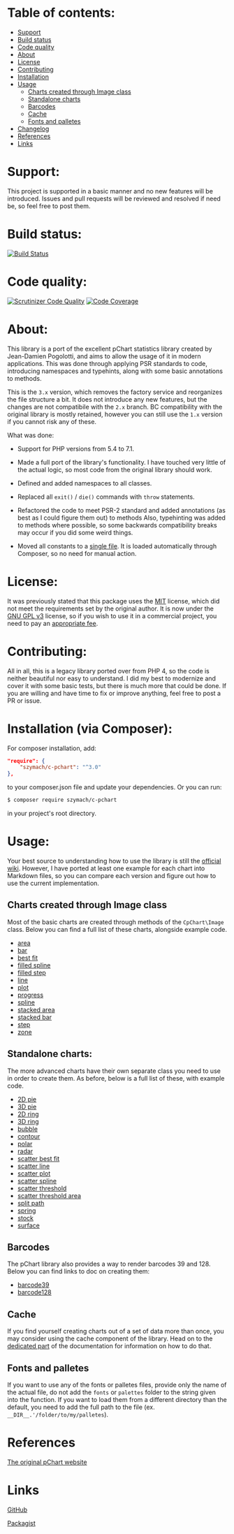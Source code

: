 Table of contents:
==================
* [Support](#support)
* [Build status](#build-status)
* [Code quality](#code-quality)
* [About](#about)
* [License](#license)
* [Contributing](#contributing)
* [Installation](#installation-via-composer)
* [Usage](#usage)
    - [Charts created through Image class](#charts-created-through-image-class)
    - [Standalone charts](#standalone-charts)
    - [Barcodes](#barcodes)
    - [Cache](#cache)
    - [Fonts and palletes](#fonts-and-palletes)
* [Changelog](#changelog)
* [References](#references)
* [Links](#links)

Support:
========

This project is supported in a basic manner and no new features will be introduced.
Issues and pull requests will be reviewed and resolved if need be, so feel free
to post them.

Build status:
=============
[![Build Status](https://scrutinizer-ci.com/g/szymach/c-pchart/badges/build.png?b=master)](https://scrutinizer-ci.com/g/szymach/c-pchart/build-status/master)

Code quality:
=============
[![Scrutinizer Code Quality](https://scrutinizer-ci.com/g/szymach/c-pchart/badges/quality-score.png?b=master)](https://scrutinizer-ci.com/g/szymach/c-pchart/?branch=master)
[![Code Coverage](https://scrutinizer-ci.com/g/szymach/c-pchart/badges/coverage.png?b=master)](https://scrutinizer-ci.com/g/szymach/c-pchart/?branch=master)

About:
======

This library is a port of the excellent pChart statistics library created by Jean-Damien Pogolotti,
and aims to allow the usage of it in modern applications. This was done through
applying PSR standards to code, introducing namespaces and typehints, along with
some basic annotations to methods.

This is the `3.x` version, which removes the factory service and reorganizes the
file structure a bit. It does not introduce any new features, but the changes are
not compatibile with the `2.x` branch. BC compatibility with the original library
is mostly retained, however you can still use the `1.x` version if you cannot risk
any of these.

What was done:

- Support for PHP versions from 5.4 to 7.1.

- Made a full port of the library's functionality. I have touched very little of
the actual logic, so most code from the original library should work.

- Defined and added namespaces to all classes.

- Replaced all `exit()` / `die()` commands with `throw` statements.

- Refactored the code to meet PSR-2 standard and added annotations (as best as I could figure them out)
to methods Also, typehinting was added to methods where possible, so some backwards compatibility breaks
may occur if you did some weird things.

- Moved all constants to a [single file](constants.php). It is loaded automatically
through Composer, so no need for manual action.

License:
========

It was previously stated that this package uses the [MIT](https://opensource.org/licenses/MIT) license,
which did not meet the requirements set by the original author. It is now under the
[GNU GPL v3](http://www.gnu.org/licenses/gpl-3.0.html) license, so if you wish to
use it in a commercial project, you need to pay an [appropriate fee](http://www.pchart.net/license).

Contributing:
=============

All in all, this is a legacy library ported over from PHP 4, so the code is neither
beautiful nor easy to understand. I did my best to modernize and cover it with
some basic tests, but there is much more that could be done. If you are willing and
have time to fix or improve anything, feel free to post a PR or issue.

Installation (via Composer):
============================

For composer installation, add:

```json
"require": {
    "szymach/c-pchart": "^3.0"
},
```

to your composer.json file and update your dependencies. Or you can run:

```sh
$ composer require szymach/c-pchart
```

in your project's root directory.

Usage:
======

Your best source to understanding how to use the library is still the [official wiki](http://wiki.pchart.net/).
However, I have ported at least one example for each chart into Markdown files,
so you can compare each version and figure out how to use the current implementation.

Charts created through Image class
---------------------------------------

Most of the basic charts are created through methods of the `CpChart\Image`
class. Below you can find a full list of these charts, alongside example code.

- [area](resources/doc/area.md)
- [bar](resources/doc/bar.md)
- [best fit](resources/doc/best_fit.md)
- [filled spline](resources/doc/filled_spline.md)
- [filled step](resources/doc/filled_step.md)
- [line](resources/doc/line.md)
- [plot](resources/doc/plot.md)
- [progress](resources/doc/progress.md)
- [spline](resources/doc/spline.md)
- [stacked area](resources/doc/stacked_area.md)
- [stacked bar](resources/doc/stacked_bar.md)
- [step](resources/doc/step.md)
- [zone](resources/doc/zone.md)

Standalone charts:
------------------------------------

The more advanced charts have their own separate class you need to use in order
to create them. As before, below is a full list of these, with example code.

- [2D pie](resources/doc/2d_pie.md)
- [3D pie](resources/doc/3d_pie.md)
- [2D ring](resources/doc/2d_ring.md)
- [3D ring](resources/doc/3d_ring.md)
- [bubble](resources/doc/bubble.md)
- [contour](resources/doc/contour.md)
- [polar](resources/doc/polar.md)
- [radar](resources/doc/radar.md)
- [scatter best fit](resources/doc/scatter_best_fit.md)
- [scatter line](resources/doc/scatter_line.md)
- [scatter plot](resources/doc/scatter_plot.md)
- [scatter spline](resources/doc/scatter_spline.md)
- [scatter threshold](resources/doc/scatter_threshold.md)
- [scatter threshold area](resources/doc/scatter_threshold_area.md)
- [split path](resources/doc/split_path.md)
- [spring](resources/doc/spring.md)
- [stock](resources/doc/stock.md)
- [surface](resources/doc/surface.md)

Barcodes
--------

The pChart library also provides a way to render barcodes 39 and 128. Below you
can find links to doc on creating them:

- [barcode39](resources/doc/barcode_39.md)
- [barcode128](resources/doc/barcode_128.md)

Cache
-----

If you find yourself creating charts out of a set of data more than once, you may
consider using the cache component of the library. Head on to the [dedicated part](resources/doc/cache.md)
of the documentation for information on how to do that.

Fonts and palletes
------------------

If you want to use any of the fonts or palletes files, provide only
the name of the actual file, do not add the `fonts` or `palettes` folder to the
string given into the function. If you want to load them from a different directory
than the default, you need to add the full path to the file (ex. `__DIR__.'/folder/to/my/palletes`).

References
==========
[The original pChart website](http://www.pchart.net/)

Links
=====

[GitHub](https://github.com/szymach/c-pchart)

[Packagist](https://packagist.org/packages/szymach/c-pchart)

